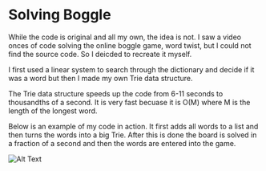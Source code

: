 # Solving Boggle

While the code is original and all my own, the idea is not. I saw a video onces of code solving the online boggle game, word twist, but I could not find the source code. So I deicded to recreate it myself.

I first used a linear system to search through the dictionary and decide if it was a word but then I made my own Trie data structure.

The Trie data structure speeds up the code from 6-11 seconds to thousandths of a second. It is very fast becuase it is O(M) where M is the length of the longest word.

Below is an example of my code in action. It first adds all words to a list and then turns the words into a big Trie. After this is done the board is solved in a fraction of a second and then the words are entered into the game.

![Alt Text](https://github.com/corykacal/Boggle-Solver/blob/master/example.gif?raw=true)
